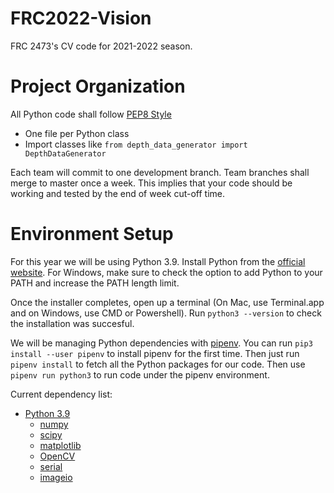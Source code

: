 # FRC2022-Vision
FRC 2473's CV code for 2021-2022 season.

# Project Organization
All Python code shall follow [PEP8 Style](https://www.python.org/dev/peps/pep-0008/)
- One file per Python class
- Import classes like `from depth_data_generator import DepthDataGenerator`

Each team will commit to one development branch. Team branches shall merge to master once a week. This implies that your code should be working and tested by the end of week cut-off time.

# Environment Setup
For this year we will be using Python 3.9. Install Python from the [official website](https://www.python.org/downloads/). For Windows, make sure to check the option to add Python to your PATH and increase the PATH length limit.

Once the installer completes, open up a terminal (On Mac, use Terminal.app and on Windows, use CMD or Powershell). Run `python3 --version` to check the installation was succesful.

We will be managing Python dependencies with [pipenv](https://pypi.org/project/pipenv/). You can run `pip3 install --user pipenv` to install pipenv for the first time. Then just run `pipenv install` to fetch all the Python packages for our code. Then use `pipenv run python3` to run code under the pipenv environment.

Current dependency list:
* [Python 3.9](https://www.python.org/downloads/)
  * [numpy](https://docs.scipy.org/doc/numpy/reference/)
  * [scipy](https://docs.scipy.org/doc/scipy/reference/)
  * [matplotlib](https://matplotlib.org/api/index.html)
  * [OpenCV](https://docs.opencv.org/master/)
  * [serial](https://pyserial.readthedocs.io/en/latest/shortintro.html)
  * [imageio](https://imageio.github.io/)
